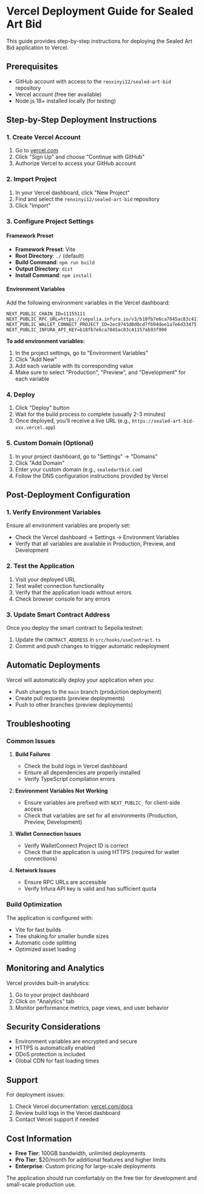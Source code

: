 # Vercel Deployment Guide for Sealed Art Bid

This guide provides step-by-step instructions for deploying the Sealed Art Bid application to Vercel.

## Prerequisites

- GitHub account with access to the `renxinyi12/sealed-art-bid` repository
- Vercel account (free tier available)
- Node.js 18+ installed locally (for testing)

## Step-by-Step Deployment Instructions

### 1. Create Vercel Account

1. Go to [vercel.com](https://vercel.com)
2. Click "Sign Up" and choose "Continue with GitHub"
3. Authorize Vercel to access your GitHub account

### 2. Import Project

1. In your Vercel dashboard, click "New Project"
2. Find and select the `renxinyi12/sealed-art-bid` repository
3. Click "Import"

### 3. Configure Project Settings

#### Framework Preset
- **Framework Preset**: Vite
- **Root Directory**: `./` (default)
- **Build Command**: `npm run build`
- **Output Directory**: `dist`
- **Install Command**: `npm install`

#### Environment Variables
Add the following environment variables in the Vercel dashboard:

```
NEXT_PUBLIC_CHAIN_ID=11155111
NEXT_PUBLIC_RPC_URL=https://sepolia.infura.io/v3/b18fb7e6ca7045ac83c41157ab93f990
NEXT_PUBLIC_WALLET_CONNECT_PROJECT_ID=2ec9743d0d0cd7fb94dee1a7e6d33475
NEXT_PUBLIC_INFURA_API_KEY=b18fb7e6ca7045ac83c41157ab93f990
```

**To add environment variables:**
1. In the project settings, go to "Environment Variables"
2. Click "Add New"
3. Add each variable with its corresponding value
4. Make sure to select "Production", "Preview", and "Development" for each variable

### 4. Deploy

1. Click "Deploy" button
2. Wait for the build process to complete (usually 2-3 minutes)
3. Once deployed, you'll receive a live URL (e.g., `https://sealed-art-bid-xxx.vercel.app`)

### 5. Custom Domain (Optional)

1. In your project dashboard, go to "Settings" → "Domains"
2. Click "Add Domain"
3. Enter your custom domain (e.g., `sealedartbid.com`)
4. Follow the DNS configuration instructions provided by Vercel

## Post-Deployment Configuration

### 1. Verify Environment Variables

Ensure all environment variables are properly set:
- Check the Vercel dashboard → Settings → Environment Variables
- Verify that all variables are available in Production, Preview, and Development

### 2. Test the Application

1. Visit your deployed URL
2. Test wallet connection functionality
3. Verify that the application loads without errors
4. Check browser console for any errors

### 3. Update Smart Contract Address

Once you deploy the smart contract to Sepolia testnet:
1. Update the `CONTRACT_ADDRESS` in `src/hooks/useContract.ts`
2. Commit and push changes to trigger automatic redeployment

## Automatic Deployments

Vercel will automatically deploy your application when you:
- Push changes to the `main` branch (production deployment)
- Create pull requests (preview deployments)
- Push to other branches (preview deployments)

## Troubleshooting

### Common Issues

1. **Build Failures**
   - Check the build logs in Vercel dashboard
   - Ensure all dependencies are properly installed
   - Verify TypeScript compilation errors

2. **Environment Variables Not Working**
   - Ensure variables are prefixed with `NEXT_PUBLIC_` for client-side access
   - Check that variables are set for all environments (Production, Preview, Development)

3. **Wallet Connection Issues**
   - Verify WalletConnect Project ID is correct
   - Check that the application is using HTTPS (required for wallet connections)

4. **Network Issues**
   - Ensure RPC URLs are accessible
   - Verify Infura API key is valid and has sufficient quota

### Build Optimization

The application is configured with:
- Vite for fast builds
- Tree shaking for smaller bundle sizes
- Automatic code splitting
- Optimized asset loading

## Monitoring and Analytics

Vercel provides built-in analytics:
1. Go to your project dashboard
2. Click on "Analytics" tab
3. Monitor performance metrics, page views, and user behavior

## Security Considerations

- Environment variables are encrypted and secure
- HTTPS is automatically enabled
- DDoS protection is included
- Global CDN for fast loading times

## Support

For deployment issues:
1. Check Vercel documentation: [vercel.com/docs](https://vercel.com/docs)
2. Review build logs in the Vercel dashboard
3. Contact Vercel support if needed

## Cost Information

- **Free Tier**: 100GB bandwidth, unlimited deployments
- **Pro Tier**: $20/month for additional features and higher limits
- **Enterprise**: Custom pricing for large-scale deployments

The application should run comfortably on the free tier for development and small-scale production use.
